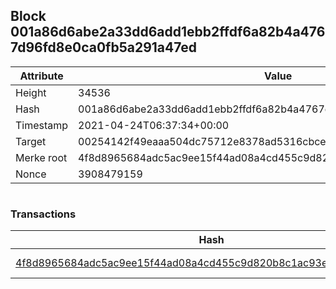 ## Block 001a86d6abe2a33dd6add1ebb2ffdf6a82b4a4767d96fd8e0ca0fb5a291a47ed

Attribute | Value
--- | ---
Height | 34536
Hash | 001a86d6abe2a33dd6add1ebb2ffdf6a82b4a4767d96fd8e0ca0fb5a291a47ed
Timestamp | 2021-04-24T06:37:34+00:00
Target | 00254142f49eaaa504dc75712e8378ad5316cbcead634704b3734b6271167cc4
Merke root | 4f8d8965684adc5ac9ee15f44ad08a4cd455c9d820b8c1ac93e44f466d5da705
Nonce | 3908479159

```

```

### Transactions

Hash | Amount
--- | ---
[4f8d8965684adc5ac9ee15f44ad08a4cd455c9d820b8c1ac93e44f466d5da705](4f8d8965684adc5ac9ee15f44ad08a4cd455c9d820b8c1ac93e44f466d5da705.md) | 10.00000000 SKEPTI 
